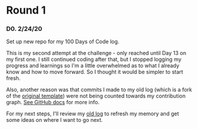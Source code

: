 ---
---
# Round 1

### D0. 2/24/20

Set up new repo for my 100 Days of Code log.

This is my second attempt at the challenge - only reached until Day 13 on my first one. I still continued coding after that, but I stopped logging my progress and learnings so I'm a little overwhelmed as to what I already know and how to move forward. So I thought it would be simpler to start fresh.

Also, another reason was that commits I made to my old log (which is a fork of the [original template](https://github.com/kallaway/100-days-of-code)) were not being counted towards my contribution graph. [See GitHub docs](https://help.github.com/en/github/setting-up-and-managing-your-github-profile/why-are-my-contributions-not-showing-up-on-my-profile#commit-was-made-in-a-fork) for more info.

For my next steps, I'll review my [old log](https://github.com/joshjavier/OLD-100-days-of-code/blob/master/log.md) to refresh my memory and get some ideas on where I want to go next.